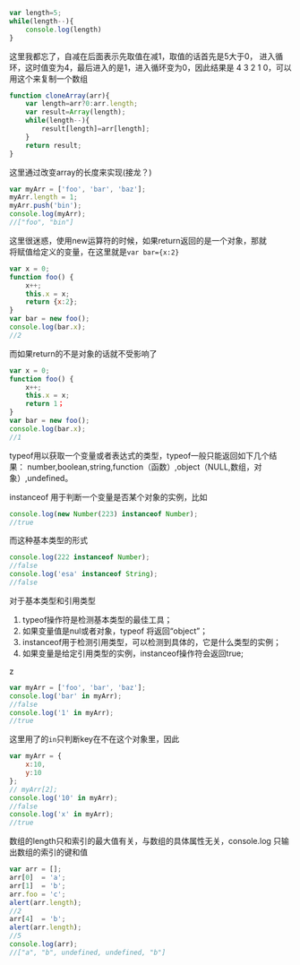 ```js
var length=5;
while(length--){
    console.log(length)
}
```
这里我都忘了，自减在后面表示先取值在减1，取值的话首先是5大于0，
进入循环，这时值变为4，最后进入的是1，进入循环变为0，因此结果是
4 3 2 1 0，可以用这个来复制一个数组

```js
function cloneArray(arr){
    var length=arr?0:arr.length;
    var result=Array(length);
    while(length--){
        result[length]=arr[length];
    }
    return result;
}

```

这里通过改变array的长度来实现(接龙？)
```js
var myArr = ['foo', 'bar', 'baz'];
myArr.length = 1;
myArr.push('bin');
console.log(myArr);
//["foo", "bin"]
```


这里很迷惑，使用new运算符的时候，如果return返回的是一个对象，那就  
将赋值给定义的变量，在这里就是`var bar={x:2}`

```js
var x = 0;
function foo() {
    x++;
    this.x = x;
    return {x:2};
}
var bar = new foo();
console.log(bar.x);
//2
```
而如果return的不是对象的话就不受影响了

```js
var x = 0;
function foo() {
    x++;
    this.x = x;
    return 1；
}
var bar = new foo();
console.log(bar.x);
//1
```

typeof用以获取一个变量或者表达式的类型，typeof一般只能返回如下几个结果：
number,boolean,string,function（函数）,object（NULL,数组，对象）,undefined。

instanceof 用于判断一个变量是否某个对象的实例，比如

```js
console.log(new Number(223) instanceof Number);
//true
```
而这种基本类型的形式

```js
console.log(222 instanceof Number);
//false
console.log('esa' instanceof String);
//false
```

对于基本类型和引用类型

1. typeof操作符是检测基本类型的最佳工具；
2. 如果变量值是nul或者对象，typeof 将返回“object”；
3. instanceof用于检测引用类型，可以检测到具体的，它是什么类型的实例；
4. 如果变量是给定引用类型的实例，instanceof操作符会返回true;


z

```js
var myArr = ['foo', 'bar', 'baz'];
console.log('bar' in myArr);
//false
console.log('1' in myArr);
//true
```
这里用了的`in`只判断key在不在这个对象里，因此

```js
var myArr = {
    x:10,
    y:10
};
// myArr[2];
console.log('10' in myArr);
//false
console.log('x' in myArr);
//true
```


数组的length只和索引的最大值有关，与数组的具体属性无关，console.log
只输出数组的索引的键和值

```js
var arr = [];
arr[0]  = 'a';
arr[1]  = 'b';
arr.foo = 'c';
alert(arr.length);
//2
arr[4]  = 'b';
alert(arr.length);
//5
console.log(arr);
//["a", "b", undefined, undefined, "b"]
```